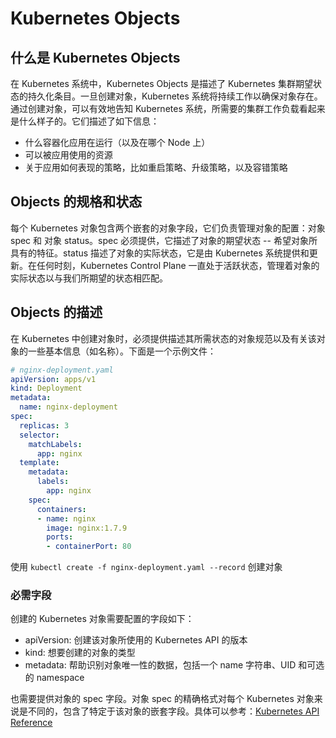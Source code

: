 # Kubernetes Objects

## 什么是 Kubernetes Objects

在 Kubernetes 系统中，Kubernetes Objects 是描述了 Kubernetes 集群期望状态的持久化条目。一旦创建对象，Kubernetes 系统将持续工作以确保对象存在。通过创建对象，可以有效地告知 Kubernetes 系统，所需要的集群工作负载看起来是什么样子的。它们描述了如下信息：

* 什么容器化应用在运行（以及在哪个 Node 上）
* 可以被应用使用的资源
* 关于应用如何表现的策略，比如重启策略、升级策略，以及容错策略

## Objects 的规格和状态

每个 Kubernetes 对象包含两个嵌套的对象字段，它们负责管理对象的配置：对象 spec 和 对象 status。spec 必须提供，它描述了对象的期望状态 -- 希望对象所具有的特征。status 描述了对象的实际状态，它是由 Kubernetes 系统提供和更新。在任何时刻，Kubernetes Control Plane 一直处于活跃状态，管理着对象的实际状态以与我们所期望的状态相匹配。

## Objects 的描述

在 Kubernetes 中创建对象时，必须提供描述其所需状态的对象规范以及有关该对象的一些基本信息（如名称）。下面是一个示例文件：

```yaml
# nginx-deployment.yaml
apiVersion: apps/v1
kind: Deployment
metadata:
  name: nginx-deployment
spec:
  replicas: 3
  selector:
    matchLabels:
      app: nginx
  template:
    metadata:
      labels:
        app: nginx
    spec:
      containers:
      - name: nginx
        image: nginx:1.7.9
        ports:
        - containerPort: 80
```

使用 `kubectl create -f nginx-deployment.yaml --record` 创建对象

### 必需字段

创建的 Kubernetes 对象需要配置的字段如下：

* apiVersion: 创建该对象所使用的 Kubernetes API 的版本
* kind: 想要创建的对象的类型
* metadata: 帮助识别对象唯一性的数据，包括一个 name 字符串、UID 和可选的 namespace

也需要提供对象的 spec 字段。对象 spec 的精确格式对每个 Kubernetes 对象来说是不同的，包含了特定于该对象的嵌套字段。具体可以参考：[Kubernetes API Reference](https://kubernetes.io/docs/reference)